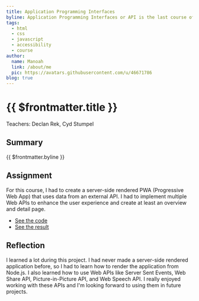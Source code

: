 ```yaml
---
title: Application Programming Interfaces
byline: Application Programming Interfaces or API is the last course of the minor Web Development at the HvA. The course is about creating a web app that uses data from an external API and implements multiple Web APIs.
tags:
  - html
  - css
  - javascript
  - accessibility
  - course
author:
  name: Manoah
  link: /about/me
  pic: https://avatars.githubusercontent.com/u/46671786
blog: true
---
```


# {{ $frontmatter.title }}

Teachers: Declan Rek, Cyd Stumpel

## Summary

{{ $frontmatter.byline }}

## Assignment

For this course, I had to create a server-side rendered PWA (Progressive Web App) that uses data from an external API. I had to implement multiple Web APIs to enhance the user experience and create at least an overview and detail page.

- [See the code](https://github.com/mtdvlpr/API-2324/)
- [See the result](https://api-2324.onrender.com/)

## Reflection

I learned a lot during this project. I had never made a server-side rendered application before, so I had to learn how to render the application from Node.js. I also learned how to use Web APIs like Server Sent Events, Web Share API, Picture-in-Picture API, and Web Speech API. I really enjoyed working with these APIs and I'm looking forward to using them in future projects.
